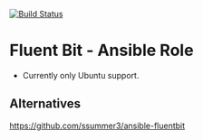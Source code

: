 [![Build Status](https://travis-ci.org/wtsi-hgi/ansible-fluent-bit.svg?branch=master)](https://travis-ci.org/wtsi-hgi/ansible-fluent-bit)

# Fluent Bit - Ansible Role

- Currently only Ubuntu support.


## Alternatives
https://github.com/ssummer3/ansible-fluentbit

